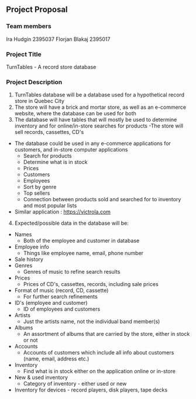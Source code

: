 ## Project Proposal

### Team members

Ira Hudgin 2395037
Florjan Blakaj 2395017

### Project Title

TurnTables - A record store database

### Project Description

1. TurnTables database will be a database used for a hypothetical record store in Quebec City
2. The store will have a brick and mortar store, as well as an e-commerce website, where the database can be used for both
3. The database will have tables that will mostly be used to determine inventory and for online/in-store searches for products
-The store will sell records, cassettes, CD's
  - The database could be used in any e-commerce applications for customers, and in-store computer applications
    - Search for products
    - Determine what is in stock
    - Prices
    - Customers
    - Employees
    - Sort by genre
    - Top sellers
    - Connection between products sold and searched for to inventory and most popular lists
- Similar application : https://victrola.com
4. Expected/possible data in the database will be:
- Names 
  - Both of the employee and customer in database
- Employee info
  - Things like employee name, email, phone number
- Sale history
- Genres
  - Genres of music to refine search results 
- Prices
  - Prices of CD's, cassettes, records, including sale prices
- Format of music (record, CD, cassette)
  - For further search refinements
- ID's (employee and customer)
  - ID of employees and customers
- Artists
  - Just the artists name, not the individual band member(s)
- Albums
  - An assortment of albums that are carried by the store, either in stock or not
- Accounts 
  - Accounts of customers which include all info about customers (name, email, address etc.)
- Inventory
  - Find what is in stock either on the application online or in-store
- New & used inventory
  - Category of inventory - either used or new
- Inventory for devices - record players, disk players, tape decks

    
    